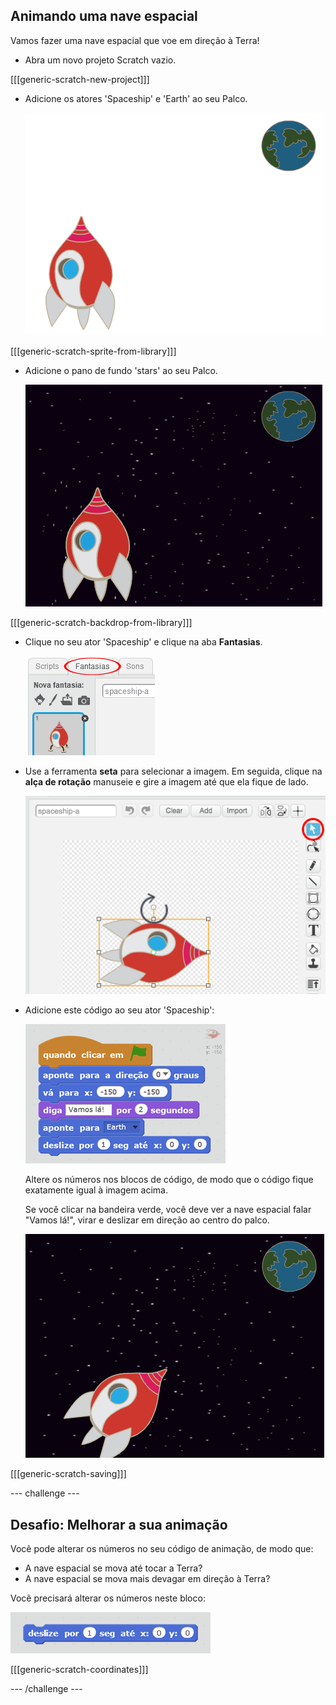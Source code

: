 ## Animando uma nave espacial

Vamos fazer uma nave espacial que voe em direção à Terra!

+ Abra um novo projeto Scratch vazio.

[[[generic-scratch-new-project]]]

+ Adicione os atores 'Spaceship' e 'Earth' ao seu Palco.
    
    ![Spaceship and Earth sprites](images/space-sprites.png)

[[[generic-scratch-sprite-from-library]]]

+ Adicione o pano de fundo 'stars' ao seu Palco.
    
    ![A space backdrop](images/space-backdrop.png)

[[[generic-scratch-backdrop-from-library]]]

+ Clique no seu ator 'Spaceship' e clique na aba **Fantasias**.
    
    ![Sprite costume](images/space-costume.png)

+ Use a ferramenta **seta** para selecionar a imagem. Em seguida, clique na **alça de rotação** manuseie e gire a imagem até que ela fique de lado.
    
    ![Rotating a costume](images/space-rotate.png)

+ Adicione este código ao seu ator 'Spaceship':
    
    ![Spaceship code](images/space-animate.png)
    
    Altere os números nos blocos de código, de modo que o código fique exatamente igual à imagem acima.
    
    Se você clicar na bandeira verde, você deve ver a nave espacial falar "Vamos lá!", virar e deslizar em direção ao centro do palco.
    
    ![Testing a spaceship animation](images/space-animate-stage.png)

[[[generic-scratch-saving]]]

\--- challenge \---

## Desafio: Melhorar a sua animação

Você pode alterar os números no seu código de animação, de modo que:

+ A nave espacial se mova até tocar a Terra?
+ A nave espacial se mova mais devagar em direção à Terra?

Você precisará alterar os números neste bloco:

![Glide block](images/space-glide.png)

[[[generic-scratch-coordinates]]]

\--- /challenge \---